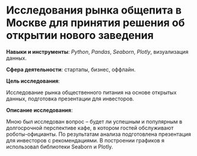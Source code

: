 # Исследования рынка общепита в Москве для принятия решения об открытии нового заведения

**Навыки и инструменты**: *Python*, *Pandas*, *Seaborn*, *Plotly*, визуализация данных.

**Сфера деятельности**: cтартапы, бизнес, оффлайн.

**Цель исследования**: 

Исследование рынка общественного питания на основе открытых данных, подготовка презентации для инвесторов.

**Описание исследования**: 

Мною был исследован вопрос – будет ли успешным и популярным в долгосрочной перспективе кафе, в
котором гостей обслуживают роботы-официанты. По результатам анализа подготовлена
презентация для инвесторов с рекомендациями. В построении графиков я использовал
библиотеки Seaborn и Plotly. 
